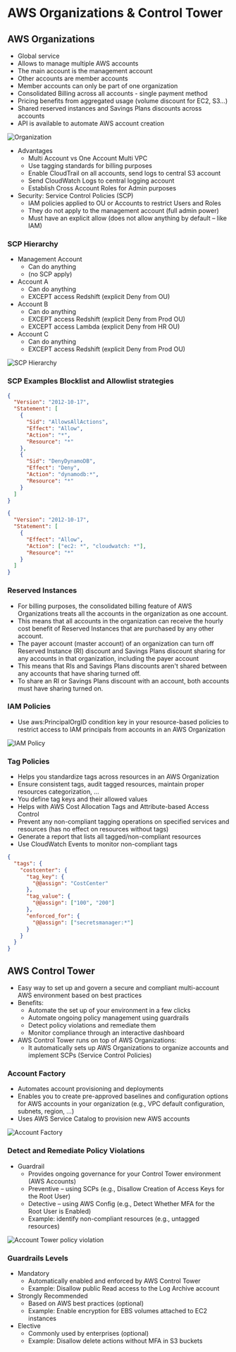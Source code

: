 # AWS Organizations & Control Tower

## AWS Organizations

- Global service
- Allows to manage multiple AWS accounts
- The main account is the management account
- Other accounts are member accounts
- Member accounts can only be part of one organization
- Consolidated Billing across all accounts - single payment method
- Pricing benefits from aggregated usage (volume discount for EC2, S3…)
- Shared reserved instances and Savings Plans discounts across accounts
- API is available to automate AWS account creation

![Organization](./organization.png)

- Advantages
  - Multi Account vs One Account Multi VPC
  - Use tagging standards for billing purposes
  - Enable CloudTrail on all accounts, send logs to central S3 account
  - Send CloudWatch Logs to central logging account
  - Establish Cross Account Roles for Admin purposes
- Security: Service Control Policies (SCP)
  - IAM policies applied to OU or Accounts to restrict Users and Roles
  - They do not apply to the management account (full admin power)
  - Must have an explicit allow (does not allow anything by default – like IAM)

### SCP Hierarchy

- Management Account
  - Can do anything
  - (no SCP apply)
- Account A
  - Can do anything
  - EXCEPT access Redshift (explicit Deny from OU)
- Account B
  - Can do anything
  - EXCEPT access Redshift (explicit Deny from Prod OU)
  - EXCEPT access Lambda (explicit Deny from HR OU)
- Account C
  - Can do anything
  - EXCEPT access Redshift (explicit Deny from Prod OU)

![SCP Hierarchy](./organization_scp_hierarchy.png)

### SCP Examples Blocklist and Allowlist strategies

```json
{
  "Version": "2012-10-17",
  "Statement": [
    {
      "Sid": "AllowsAllActions",
      "Effect": "Allow",
      "Action": "*",
      "Resource": "*"
    },
    {
      "Sid": "DenyDynamoDB",
      "Effect": "Deny",
      "Action": "dynamodb:*",
      "Resource": "*"
    }
  ]
}
```

```json
{
  "Version": "2012-10-17",
  "Statement": [
    {
      "Effect": "Allow",
      "Action": ["ec2: *", "cloudwatch: *"],
      "Resource": "*"
    }
  ]
}
```

### Reserved Instances

- For billing purposes, the consolidated billing feature of AWS Organizations treats all the accounts in the organization as one account.
- This means that all accounts in the organization can receive the hourly cost benefit of Reserved Instances that are purchased by any other account.
- The payer account (master account) of an organization can turn off Reserved Instance (RI) discount and Savings Plans discount sharing for any accounts in that organization, including the payer account
- This means that RIs and Savings Plans discounts aren't shared between any accounts that have sharing turned off.
- To share an RI or Savings Plans discount with an account, both accounts must have sharing turned on.

### IAM Policies

- Use aws:PrincipalOrgID condition key in your resource-based policies to restrict access to IAM principals from accounts in an AWS Organization

![IAM Policy](./organization_iam_policy.png)

### Tag Policies

- Helps you standardize tags across resources in an AWS Organization
- Ensure consistent tags, audit tagged resources, maintain proper resources categorization, …
- You define tag keys and their allowed values
- Helps with AWS Cost Allocation Tags and Attribute-based Access Control
- Prevent any non-compliant tagging operations on specified services and resources (has no effect on resources without tags)
- Generate a report that lists all tagged/non-compliant resources
- Use CloudWatch Events to monitor non-compliant tags

```json
{
  "tags": {
    "costcenter": {
      "tag_key": {
        "@@assign": "CostCenter"
      },
      "tag_value": {
        "@@assign": ["100", "200"]
      },
      "enforced_for": {
        "@@assign": ["secretsmanager:*"]
      }
    }
  }
}
```

## AWS Control Tower

- Easy way to set up and govern a secure and compliant multi-account AWS environment based on best practices
- Benefits:
  - Automate the set up of your environment in a few clicks
  - Automate ongoing policy management using guardrails
  - Detect policy violations and remediate them
  - Monitor compliance through an interactive dashboard
- AWS Control Tower runs on top of AWS Organizations:
  - It automatically sets up AWS Organizations to organize accounts and implement SCPs (Service Control Policies)

### Account Factory

- Automates account provisioning and deployments
- Enables you to create pre-approved baselines and configuration options for AWS accounts in your organization (e.g., VPC default configuration, subnets, region, …)
- Uses AWS Service Catalog to provision new AWS accounts

![Account Factory](./account_tower_factory.png)

### Detect and Remediate Policy Violations

- Guardrail
  - Provides ongoing governance for your Control Tower environment (AWS Accounts)
  - Preventive – using SCPs (e.g., Disallow Creation of Access Keys for the Root User)
  - Detective – using AWS Config (e.g., Detect Whether MFA for the Root User is Enabled)
  - Example: identify non-compliant resources (e.g., untagged resources)

![Account Tower policy violation](./account_tower_policy_violation.png)

### Guardrails Levels

- Mandatory
  - Automatically enabled and enforced by AWS Control Tower
  - Example: Disallow public Read access to the Log Archive account
- Strongly Recommended
  - Based on AWS best practices (optional)
  - Example: Enable encryption for EBS volumes attached to EC2 instances
- Elective
  - Commonly used by enterprises (optional)
  - Example: Disallow delete actions without MFA in S3 buckets

  